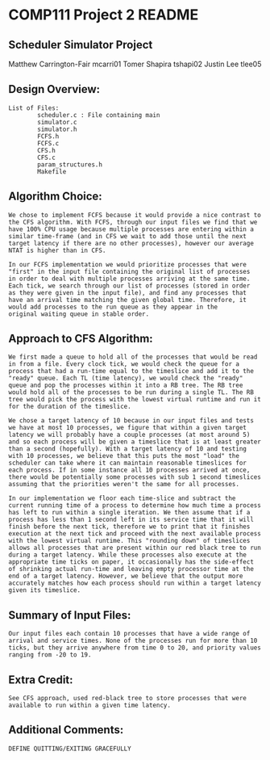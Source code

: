 # COMP111 Project 2 README
## Scheduler Simulator Project


Matthew Carrington-Fair		mcarri01
Tomer Shapira				tshapi02
Justin Lee					tlee05

## Design Overview:

	List of Files:
			scheduler.c : File containing main
			simulator.c
			simulator.h
			FCFS.h
			FCFS.c
			CFS.h
			CFS.c
			param_structures.h
			Makefile


## Algorithm Choice:

	We chose to implement FCFS because it would provide a nice contrast to
	the CFS algorithm. With FCFS, through our input files we find that we 
	have 100% CPU usage because multiple processes are entering within a 
	similar time-frame (and in CFS we wait to add those until the next target latency if there are no other processes), however our average NTAT is higher than in CFS.

	In our FCFS implementation we would prioritize processes that were
	"first" in the input file containing the original list of processes
	in order to deal with multiple processes arriving at the same time.
	Each tick, we search through our list of processes (stored in order
	as they were given in the input file), and find any	processes that
	have an arrival time matching the given global time. Therefore, it
	would add processes to the run queue as they appear in the
	original waiting queue in stable order. 

## Approach to CFS Algorithm:

	We first made a queue to hold all of the processes that would be read in from a file. Every clock tick, we would check the queue for a process that had a run-time equal to the timeslice and add it to the "ready" queue. Each TL (time latency), we would check the "ready" queue and pop the processes within it into a RB tree. The RB tree would hold all of the processes to be run during a single TL. The RB tree would pick the process with the lowest virtual runtime and run it for the duration of the timeslice. 

	We chose a target latency of 10 because in our input files and tests we have at most 10 processes, we figure that within a given target latency we will probably have a couple processes (at most around 5) and so each process will be given a timeslice that is at least greater than a second (hopefully). With a target latency of 10 and testing with 10 processes, we believe that this puts the most "load" the scheduler can take where it can maintain reasonable timeslices for each process. If in some instance all 10 processes arrived at once, there would be potentially some processes with sub 1 second timeslices assuming that the priorities weren't the same for all processes. 

	In our implementation we floor each time-slice and subtract the current running time of a process to determine how much time a process has left to run within a single iteration. We then assume that if a process has less than 1 second left in its service time that it will finish before the next tick, therefore we to print that it finishes execution at the next tick and proceed with the next available process with the lowest virtual runtime. This "rounding down" of timeslices allows all processes that are present within our red black tree to run during a target latency. While these processes also execute at the appropriate time ticks on paper, it occasionally has the side-effect of shrinking actual run-time and leaving empty processor time at the end of a target latency. However, we believe that the output more accurately matches how each process should run within a target latency given its timeslice.


## Summary of Input Files:

	Our input files each contain 10 processes that have a wide range of arrival and service times. None of the processes run for more than 10 ticks, but they arrive anywhere from time 0 to 20, and priority values ranging from -20 to 19.

## Extra Credit:

	See CFS approach, used red-black tree to store processes that were available to run within a given time latency. 

## Additional Comments:

	DEFINE QUITTING/EXITING GRACEFULLY
